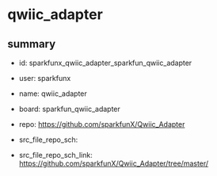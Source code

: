 # qwiic_adapter
 
## summary 
* id: sparkfunx_qwiic_adapter_sparkfun_qwiic_adapter
* user: sparkfunx
* name: qwiic_adapter
* board: sparkfun_qwiic_adapter
* repo: https://github.com/sparkfunX/Qwiic_Adapter



* src_file_repo_sch: 
* src_file_repo_sch_link: https://github.com/sparkfunX/Qwiic_Adapter/tree/master/






